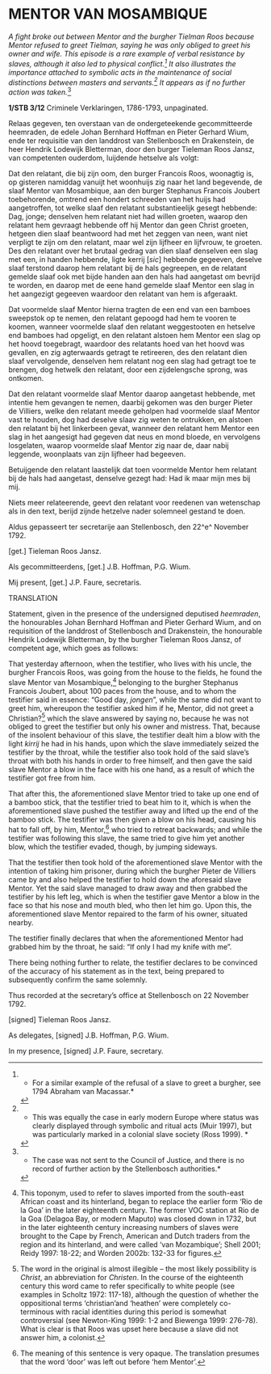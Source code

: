 # MENTOR VAN MOSAMBIQUE

*A fight broke out between Mentor and the burgher Tielman Roos because Mentor refused to greet Tielman, saying he was only obliged to greet his owner and wife. This episode is a rare example of verbal resistance by slaves, although it also led to physical conflict.[^1] It also illustrates the importance attached to symbolic acts in the maintenance of social distinctions between masters and servants.[^2] It appears as if no further action was taken.*[^3]

**1/STB 3/12** Criminele Verklaringen, 1786-1793, unpaginated.

Relaas gegeven, ten overstaan van de ondergeteekende gecommitteerde heemraden, de edele Johan Bernhard Hoffman en Pieter Gerhard Wium, ende ter requisitie van den landdrost van Stellenbosch en Drakenstein, de heer Hendrik Lodewijk Bletterman, door den burger Tieleman Roos Jansz, van competenten ouderdom, luijdende hetselve als volgt:

Dat den relatant, die bij zijn oom, den burger Francois Roos, woonagtig is, op gisteren namiddag vanuijt het woonhuijs zig naar het land begevende, de slaaf Mentor van Mosambique, aan den burger Stephanus Francois Joubert toebehorende, omtrend een hondert schreeden van het huijs had aangetroffen, tot welke slaaf den relatant substantieelijk gesegt hebbende: Dag, jonge; denselven hem relatant niet had willen groeten, waarop den relatant hem gevraagt hebbende off hij Mentor dan geen Christ groeten, hetgeen dien slaaf beantwoord had met het zeggen van neen, want niet verpligt te zijn om den relatant, maar wel zijn lijfheer en lijfvrouw, te groeten. Des den relatant over het brutaal gedrag van dien slaaf denselven een slag met een, in handen hebbende, ligte kerrij \[*sic*\] hebbende gegeeven, deselve slaaf terstond daarop hem relatant bij de hals gegreepen, en de relatant gemelde slaaf ook met bijde handen aan den hals had aangetast om bevrijd te worden, en daarop met de eene hand gemelde slaaf Mentor een slag in het aangezigt gegeeven waardoor den relatant van hem is afgeraakt.

Dat voormelde slaaf Mentor hierna tragten de een end van een bamboes sweepstok op te nemen, den relatant gepoogd had hem te vooren te koomen, wanneer voormelde slaaf den relatant weggestooten en hetselve end bamboes had opgeligt, en den relatant alstoen hem Mentor een slag op het hoovd toegebragt, waardoor des relatants hoed van het hoovd was gevallen, en zig agterwaards getragt te retireeren, des den relatant dien slaaf vervolgende, denselven hem relatant nog een slag had getragt toe te brengen, dog hetwelk den relatant, door een zijdelengsche sprong, was ontkomen.

Dat den relatant voormelde slaaf Mentor daarop aangetast hebbende, met intentie hem gevangen te nemen, daarbij gekomen was den burger Pieter de Villiers, welke den relatant meede geholpen had voormelde slaaf Mentor vast te houden, dog had deselve slaav zig weten te ontrukken, en alstoen den relatant bij het linkerbeen gevat, wanneer den relatant hem Mentor een slag in het aangesigt had gegeven dat neus en mond bloede, en vervolgens losgelaten, waarop voormelde slaaf Mentor zig naar de, daar nabij leggende, woonplaats van zijn lijfheer had begeeven.

Betuijgende den relatant laastelijk dat toen voormelde Mentor hem relatant bij de hals had aangetast, denselve gezegt had: Had ik maar mijn mes bij mij.

Niets meer relateerende, geevt den relatant voor reedenen van wetenschap als in den text, berijd zijnde hetzelve nader solemneel gestand te doen.

Aldus gepasseert ter secretarije aan Stellenbosch, den 22^e^ November 1792.

\[get.\] Tieleman Roos Jansz.

Als gecommitteerdens, \[get.\] J.B. Hoffman, P.G. Wium.

Mij present, \[get.\] J.P. Faure, secretaris.

TRANSLATION

Statement, given in the presence of the undersigned deputised *heemraden*, the honourables Johan Bernhard Hoffman and Pieter Gerhard Wium, and on requisition of the landdrost of Stellenbosch and Drakenstein, the honourable Hendrik Lodewijk Bletterman, by the burgher Tieleman Roos Jansz, of competent age, which goes as follows:

That yesterday afternoon, when the testifier, who lives with his uncle, the burgher Francois Roos, was going from the house to the fields, he found the slave Mentor van Mosambique,[^4] belonging to the burgher Stephanus Francois Joubert, about 100 paces from the house, and to whom the testifier said in essence: “Good day, *jongen*”, while the same did not want to greet him, whereupon the testifier asked him if he, Mentor, did not greet a Christian?[^5] which the slave answered by saying no, because he was not obliged to greet the testifier but only his owner and mistress. That, because of the insolent behaviour of this slave, the testifier dealt him a blow with the light *kirrij* he had in his hands, upon which the slave immediately seized the testifier by the throat, while the testifier also took hold of the said slave’s throat with both his hands in order to free himself, and then gave the said slave Mentor a blow in the face with his one hand, as a result of which the testifier got free from him.

That after this, the aforementioned slave Mentor tried to take up one end of a bamboo stick, that the testifier tried to beat him to it, which is when the aforementioned slave pushed the testifier away and lifted up the end of the bamboo stick. The testifier was then given a blow on his head, causing his hat to fall off, by him, Mentor,[^6] who tried to retreat backwards; and while the testifier was following this slave, the same tried to give him yet another blow, which the testifier evaded, though, by jumping sideways.

That the testifier then took hold of the aforementioned slave Mentor with the intention of taking him prisoner, during which the burgher Pieter de Villiers came by and also helped the testifier to hold down the aforesaid slave Mentor. Yet the said slave managed to draw away and then grabbed the testifier by his left leg, which is when the testifier gave Mentor a blow in the face so that his nose and mouth bled, who then let him go. Upon this, the aforementioned slave Mentor repaired to the farm of his owner, situated nearby.

The testifier finally declares that when the aforementioned Mentor had grabbed him by the throat, he said: “If only I had my knife with me”.

There being nothing further to relate, the testifier declares to be convinced of the accuracy of his statement as in the text, being prepared to subsequently confirm the same solemnly.

Thus recorded at the secretary’s office at Stellenbosch on 22 November 1792.

\[signed\] Tieleman Roos Jansz.

As delegates, \[signed\] J.B. Hoffman, P.G. Wium.

In my presence, \[signed\] J.P. Faure, secretary.

[^1]: * For a similar example of the refusal of a slave to greet a burgher, see 1794 Abraham van Macassar.*

[^2]: * This was equally the case in early modern Europe where status was clearly displayed through symbolic and ritual acts (Muir 1997), but was particularly marked in a colonial slave society (Ross 1999). *

[^3]: * The case was not sent to the Council of Justice, and there is no record of further action by the Stellenbosch authorities.*

[^4]:  This toponym, used to refer to slaves imported from the south-east African coast and its hinterland, began to replace the earlier form ‘Rio de la Goa’ in the later eighteenth century. The former VOC station at Rio de la Goa (Delagoa Bay, or modern Maputo) was closed down in 1732, but in the later eighteenth century increasing numbers of slaves were brought to the Cape by French, American and Dutch traders from the region and its hinterland, and were called ‘van Mozambique’; Shell 2001; Reidy 1997: 18-22; and Worden 2002b: 132-33 for figures.

[^5]:  The word in the original is almost illegible – the most likely possibility is *Christ*, an abbreviation for *Christen*. In the course of the eighteenth century this word came to refer specifically to white people (see examples in Scholtz 1972: 117-18), although the question of whether the oppositional terms ‘christian’and ‘heathen’ were completely co-terminous with racial identities during this period is somewhat controversial (see Newton-King 1999: 1-2 and Biewenga 1999: 276-78). What is clear is that Roos was upset here because a slave did not answer him, a colonist.

[^6]:  The meaning of this sentence is very opaque. The translation presumes that the word ‘door’ was left out before ‘hem Mentor’. 